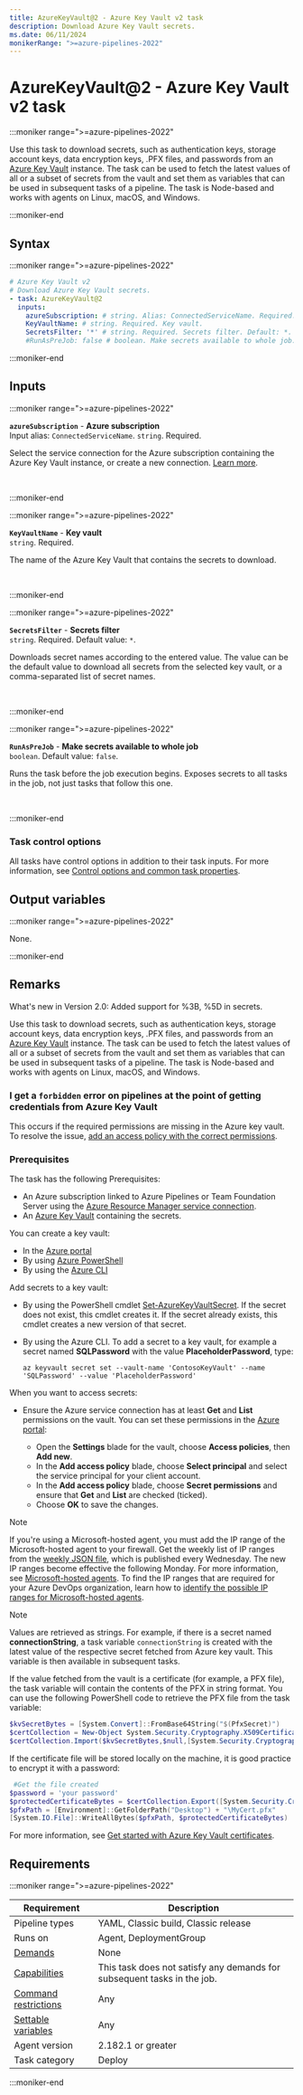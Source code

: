 ```yaml
---
title: AzureKeyVault@2 - Azure Key Vault v2 task
description: Download Azure Key Vault secrets.
ms.date: 06/11/2024
monikerRange: ">=azure-pipelines-2022"
---
```


# AzureKeyVault@2 - Azure Key Vault v2 task

<!-- :::description::: -->
:::moniker range=">=azure-pipelines-2022"

<!-- :::editable-content name="description"::: -->
Use this task to download secrets, such as authentication keys, storage account keys, data encryption keys, .PFX files, and passwords from an [Azure Key Vault](/rest/api/keyvault/about-keys--secrets-and-certificates) instance. The task can be used to fetch the latest values of all or a subset of secrets from the vault and set them as variables that can be used in subsequent tasks of a pipeline. The task is Node-based and works with agents on Linux, macOS, and Windows.
<!-- :::editable-content-end::: -->

:::moniker-end
<!-- :::description-end::: -->

<!-- :::syntax::: -->
## Syntax

:::moniker range=">=azure-pipelines-2022"

```yaml
# Azure Key Vault v2
# Download Azure Key Vault secrets.
- task: AzureKeyVault@2
  inputs:
    azureSubscription: # string. Alias: ConnectedServiceName. Required. Azure subscription. 
    KeyVaultName: # string. Required. Key vault. 
    SecretsFilter: '*' # string. Required. Secrets filter. Default: *.
    #RunAsPreJob: false # boolean. Make secrets available to whole job. Default: false.
```

:::moniker-end
<!-- :::syntax-end::: -->

<!-- :::inputs::: -->
## Inputs

<!-- :::item name="azureSubscription"::: -->
:::moniker range=">=azure-pipelines-2022"

**`azureSubscription`** - **Azure subscription**<br>
Input alias: `ConnectedServiceName`. `string`. Required.<br>
<!-- :::editable-content name="helpMarkDown"::: -->
Select the service connection for the Azure subscription containing the Azure Key Vault instance, or create a new connection. [Learn more](/azure/devops/pipelines/library/connect-to-azure).
<!-- :::editable-content-end::: -->
<br>

:::moniker-end
<!-- :::item-end::: -->
<!-- :::item name="KeyVaultName"::: -->
:::moniker range=">=azure-pipelines-2022"

**`KeyVaultName`** - **Key vault**<br>
`string`. Required.<br>
<!-- :::editable-content name="helpMarkDown"::: -->
The name of the Azure Key Vault that contains the secrets to download.
<!-- :::editable-content-end::: -->
<br>

:::moniker-end
<!-- :::item-end::: -->
<!-- :::item name="SecretsFilter"::: -->
:::moniker range=">=azure-pipelines-2022"

**`SecretsFilter`** - **Secrets filter**<br>
`string`. Required. Default value: `*`.<br>
<!-- :::editable-content name="helpMarkDown"::: -->
Downloads secret names according to the entered value. The value can be the default value to download all secrets from the selected key vault, or a comma-separated list of secret names.
<!-- :::editable-content-end::: -->
<br>

:::moniker-end
<!-- :::item-end::: -->
<!-- :::item name="RunAsPreJob"::: -->
:::moniker range=">=azure-pipelines-2022"

**`RunAsPreJob`** - **Make secrets available to whole job**<br>
`boolean`. Default value: `false`.<br>
<!-- :::editable-content name="helpMarkDown"::: -->
Runs the task before the job execution begins. Exposes secrets to all tasks in the job, not just tasks that follow this one.
<!-- :::editable-content-end::: -->
<br>

:::moniker-end
<!-- :::item-end::: -->

### Task control options

All tasks have control options in addition to their task inputs. For more information, see [Control options and common task properties](/azure/devops/pipelines/yaml-schema/steps-task#common-task-properties).
<!-- :::inputs-end::: -->

<!-- :::outputVariables::: -->
## Output variables

:::moniker range=">=azure-pipelines-2022"

None.

:::moniker-end
<!-- :::outputVariables-end::: -->

<!-- :::remarks::: -->
<!-- :::editable-content name="remarks"::: -->
## Remarks

What's new in Version 2.0:
   Added support for %3B, %5D in secrets.

Use this task to download secrets, such as authentication keys, storage account keys, data encryption keys, .PFX files, and passwords
from an [Azure Key Vault](/rest/api/keyvault/about-keys--secrets-and-certificates) instance.
The task can be used to fetch the latest values of all or a subset of secrets from the vault and set them as variables that can be used in subsequent tasks of a pipeline.
The task is Node-based and works with agents on Linux, macOS, and Windows.

### I get a `forbidden` error on pipelines at the point of getting credentials from Azure Key Vault

This occurs if the required permissions are missing in the Azure key vault. To resolve the issue, [add an access policy with the correct permissions](/azure/key-vault/general/assign-access-policy-portal).

### Prerequisites

The task has the following Prerequisites:

* An Azure subscription linked to Azure Pipelines or Team Foundation Server using the [Azure Resource Manager service connection](/azure/devops/pipelines/library/connect-to-azure).
* An [Azure Key Vault](https://azure.microsoft.com/services/key-vault/) containing the secrets.

You can create a key vault:

* In the [Azure portal](https://ms.portal.azure.com/#create/Microsoft.KeyVault)
* By using [Azure PowerShell](/azure/key-vault/key-vault-get-started)
* By using the [Azure CLI](/azure/key-vault/key-vault-manage-with-cli2)

Add secrets to a key vault:

* By using the PowerShell cmdlet [Set-AzureKeyVaultSecret](/powershell/module/azurerm.keyvault/set-azurekeyvaultsecret).
  If the secret does not exist, this cmdlet creates it. If the secret already exists, this cmdlet creates a new version of that secret.
* By using the Azure CLI. To add a secret to a key vault, for example a secret named **SQLPassword** with the value **PlaceholderPassword**, type:

  ```azurecli
  az keyvault secret set --vault-name 'ContosoKeyVault' --name 'SQLPassword' --value 'PlaceholderPassword'
  ```

When you want to access secrets:

* Ensure the Azure service connection has at least **Get** and **List** permissions
  on the vault. You can set these permissions in the [Azure portal](https://portal.azure.com):

  - Open the **Settings** blade for the vault, choose **Access policies**, then **Add new**.
  - In the **Add access policy** blade, choose **Select principal** and select the service principal for your client account.
  - In the **Add access policy** blade, choose **Secret permissions** and ensure that **Get** and **List** are checked (ticked).
  - Choose **OK** to save the changes.<p />
  
> [!NOTE]
> If you're using a Microsoft-hosted agent, you must add the IP range of the Microsoft-hosted agent to your firewall. Get the weekly list of IP ranges from the [weekly JSON file](https://www.microsoft.com/download/details.aspx?id=56519), which is published every Wednesday. The new IP ranges become effective the following Monday. For more information, see [Microsoft-hosted agents](/azure/devops/pipelines/agents/hosted#networking).
> To find the IP ranges that are required for your Azure DevOps organization, learn how to [identify the possible IP ranges for Microsoft-hosted agents](/azure/devops/pipelines/agents/hosted#to-identify-the-possible-ip-ranges-for-microsoft-hosted-agents).

> [!NOTE]
> Values are retrieved as strings. For example, if there is a secret named **connectionString**,
> a task variable `connectionString` is created with the latest value of the respective secret
> fetched from Azure key vault. This variable is then available in subsequent tasks.

If the value fetched from the vault is a certificate (for example, a PFX file), the task variable
will contain the contents of the PFX in string format. You can use the following PowerShell code
to retrieve the PFX file from the task variable:
 
```powershell
$kvSecretBytes = [System.Convert]::FromBase64String("$(PfxSecret)")
$certCollection = New-Object System.Security.Cryptography.X509Certificates.X509Certificate2Collection
$certCollection.Import($kvSecretBytes,$null,[System.Security.Cryptography.X509Certificates.X509KeyStorageFlags]::Exportable)
```

If the certificate file will be stored locally on the machine, it is good practice
to encrypt it with a password: 

```powershell
 #Get the file created
$password = 'your password'
$protectedCertificateBytes = $certCollection.Export([System.Security.Cryptography.X509Certificates.X509ContentType]::Pkcs12, $password)
$pfxPath = [Environment]::GetFolderPath("Desktop") + "\MyCert.pfx"
[System.IO.File]::WriteAllBytes($pfxPath, $protectedCertificateBytes)
```

For more information, see [Get started with Azure Key Vault certificates](/archive/blogs/kv/get-started-with-azure-key-vault-certificates).
<!-- :::editable-content-end::: -->
<!-- :::remarks-end::: -->

<!-- :::examples::: -->
<!-- :::editable-content name="examples"::: -->
<!-- :::editable-content-end::: -->
<!-- :::examples-end::: -->

<!-- :::properties::: -->
## Requirements

:::moniker range=">=azure-pipelines-2022"

| Requirement | Description |
|-------------|-------------|
| Pipeline types | YAML, Classic build, Classic release |
| Runs on | Agent, DeploymentGroup |
| [Demands](/azure/devops/pipelines/process/demands) | None |
| [Capabilities](/azure/devops/pipelines/agents/agents#capabilities) | This task does not satisfy any demands for subsequent tasks in the job. |
| [Command restrictions](/azure/devops/pipelines/security/templates#agent-logging-command-restrictions) | Any |
| [Settable variables](/azure/devops/pipelines/security/templates#agent-logging-command-restrictions) | Any |
| Agent version |  2.182.1 or greater |
| Task category | Deploy |

:::moniker-end
<!-- :::properties-end::: -->

<!-- :::see-also::: -->
<!-- :::editable-content name="seeAlso"::: -->
<!-- :::editable-content-end::: -->
<!-- :::see-also-end::: -->
